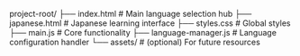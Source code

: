 project-root/
├── index.html               # Main language selection hub
├── japanese.html            # Japanese learning interface
├── styles.css               # Global styles
├── main.js                  # Core functionality
├── language-manager.js      # Language configuration handler
└── assets/                  # (optional) For future resources
